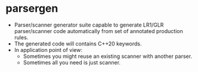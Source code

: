 # parsergen
- Parser/scanner generator suite capable to generate LR1/GLR parser/scanner code automatically from set of annotated production rules.
- The generated code will contains C++20 keywords.
- In application point of view:
  - Sometimes you might reuse an existing scanner with another parser.
  - Sometimes all you need is just scanner. 
